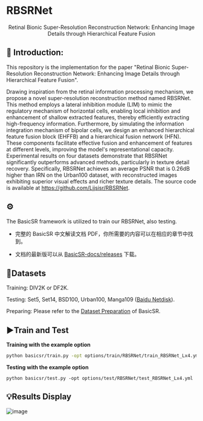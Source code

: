 # RBSRNet
<p align="center">Retinal Bionic Super-Resolution Reconstruction Network: Enhancing Image Details through Hierarchical Feature Fusion</p>

## 📖 Introduction:
This repository is the implementation for the paper "Retinal Bionic Super-Resolution Reconstruction Network: Enhancing Image Details through Hierarchical Feature Fusion". 

Drawing inspiration from the retinal information processing mechanism, we propose a novel super-resolution reconstruction method named RBSRNet. This method employs a lateral inhibition module (LIM) to mimic the regulatory mechanism of horizontal cells, enabling local inhibition and enhancement of shallow extracted features, thereby efficiently extracting high-frequency information. Furthermore, by simulating the information integration mechanism of bipolar cells, we design an enhanced hierarchical feature fusion block (EHFFB) and a hierarchical fusion network (HFN). These components facilitate effective fusion and enhancement of features at different levels, improving the model's representational capacity. Experimental results on four datasets demonstrate that RBSRNet significantly outperforms advanced methods, particularly in texture detail recovery. Specifically, RBSRNet achieves an average PSNR that is 0.26dB higher than IRN on the Urban100 dataset, with reconstructed images exhibiting superior visual effects and richer texture details. The source code is available at https://github.com/Ljjsisr/RBSRNet.

## ⚙️

The BasicSR framework is utilized to train our RBSRNet, also testing.

- 完整的 BasicSR 中文解读文档 PDF，你所需要的内容可以在相应的章节中找到。

- 文档的最新版可以从 [BasicSR-docs/releases](https://github.com/XPixelGroup/BasicSR-docs/releases) 下载。

## 🎈Datasets
Training: DIV2K or DF2K.

Testing: Set5, Set14, BSD100, Urban100, Manga109 ([Baidu Netdisk](https://pan.baidu.com/s/1NF_McRKPgkRjqFCevjWMiQ?pwd=ci78)).

Preparing: Please refer to the [Dataset Preparation](https://github.com/XPixelGroup/BasicSR/blob/master/docs/DatasetPreparation.md) of BasicSR.

## ▶️Train and Test

**Training with the example option**

```bash
python basicsr/train.py -opt options/train/RBSRNet/train_RBSRNet_Lx4.yml 
```

**Testing with the example option**

```python basicsr/test.py -opt options/test/RBSRNet/test_RBSRNet_Lx4.yml```

## 💡Results Display

![image](https://github.com/user-attachments/assets/8991ecbb-76de-4488-ad5b-40bbbb2836e3)

